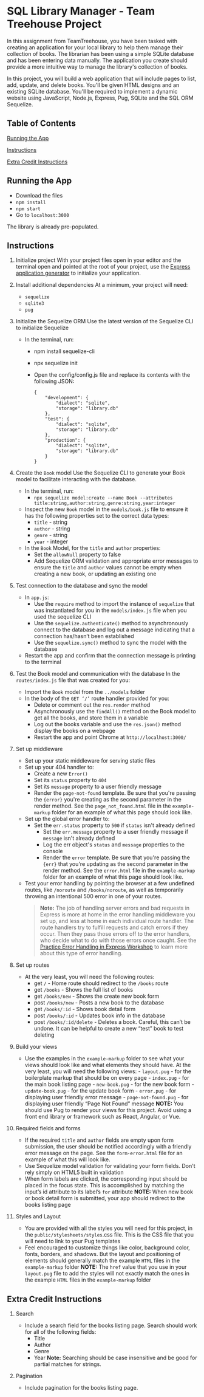 # SQL Library Manager - Team Treehouse Project

In this assignment from TeamTreehouse, you have been tasked with creating an application for your local library to help them manage their collection of books. The librarian has been using a simple SQLite database and has been entering data manually. The application you create should provide a more intuitive way to manage the library's collection of books.

In this project, you will build a web application that will include pages to list, add, update, and delete books. You'll be given HTML designs and an existing SQLite database. You'll be required to implement a dynamic website using JavaScript, Node.js, Express, Pug, SQLite and the SQL ORM Sequelize.

## Table of Contents

[Running the App](#running-the-app)

[Instructions](#instructions)

[Extra Credit Instructions](#extra-credit-instructions)

## Running the App

- Download the files
- `npm install`
- `npm start`
- Go to `localhost:3000`

The library is already pre-populated.

## Instructions

1.  Initialize project
    With your project files open in your editor and the terminal open and pointed at the root of your project, use the [Express application generator](https://expressjs.com/en/starter/generator.html) to initialize your application.

2.  Install additional dependencies
    At a minimum, your project will need:

    - `sequelize`
    - `sqlite3`
    - `pug`

3.  Initialize the Sequelize ORM
    Use the latest version of the Sequelize CLI to initialize Sequelize

    - In the terminal, run:

      - npm install sequelize-cli
      - npx sequelize init
      - Open the config/config.js file and replace its contents with the following JSON:

        ```
        {
            "development": {
                "dialect": "sqlite",
                "storage": "library.db"
            },
            "test": {
                "dialect": "sqlite",
                "storage": "library.db"
            },
            "production": {
                "dialect": "sqlite",
                "storage": "library.db"
            }
        }
        ```

4.  Create the `Book` model
    Use the Sequelize CLI to generate your Book model to facilitate interacting with the database.

    - In the terminal, run:
      - `npx sequelize model:create --name Book --attributes title:string,author:string,genre:string,year:integer`
    - Inspect the new `Book` model in the `models/book.js` file to ensure it has the following properties set to the correct data types:
      - `title` - string
      - `author` - string
      - `genre` - string
      - `year` - integer
    - In the `Book` Model, for the `title` and `author` properties:
      - Set the `allowNull` property to false
      - Add Sequelize ORM validation and appropriate error messages to ensure the `title` and `author` values cannot be empty when creating a new book, or updating an existing one

5.  Test connection to the database and sync the model

    - In `app.js`:
      - Use the `require` method to import the instance of `sequelize` that was instantiated for you in the `models/index.js` file when you used the sequelize CLI
      - Use the `sequelize.authenticate()` method to asynchronously connect to the database and log out a message indicating that a connection has/hasn’t been established
      - Use the `sequelize.sync()` method to sync the model with the database
    - Restart the app and confirm that the connection message is printing to the terminal

6.  Test the Book model and communication with the database
    In the `routes/index.js` file that was created for you:

    - Import the `Book` model from the `../models` folder
    - In the body of the `GET ‘/’` route handler provided for you:
      - Delete or comment out the `res.render` method
      - Asynchronously use the `findAll()` method on the Book model to get all the books, and store them in a variable
      - Log out the books variable and use the `res.json()` method display the books on a webpage
      - Restart the app and point Chrome at `http://localhost:3000/`

7.  Set up middleware

    - Set up your static middleware for serving static files
    - Set up your 404 handler to:
      - Create a new `Error()`
      - Set its `status` property to `404`
      - Set its `message` property to a user friendly message
      - Render the `page-not-found` template. Be sure that you're passing the `{error}` you're creating as the second parameter in the render method. See the `page_not_found.html` file in the `example-markup` folder for an example of what this page should look like.
    - Set up the global error handler to:
      - Set the `err.status` property to `500` if `status` isn't already defined
        - Set the `err.message` property to a user friendly message if `message` isn't already defined
        - Log the err object's `status` and `message` properties to the console
        - Render the `error` template. Be sure that you're passing the `{err}` that you're updating as the second parameter in the render method. See the `error.html` file in the `example-markup` folder for an example of what this page should look like.
    - Test your error handling by pointing the browser at a few undefined routes, like `/noroute` and `/books/noroute`, as well as temporarily throwing an intentional 500 error in one of your routes.
      > **Note:** The job of handling server errors and bad requests in Express is more at home in the error handling middleware you set up, and less at home in each individual route handler. The route handlers try to fulfill requests and catch errors if they occur. Then they pass those errors off to the error handlers, who decide what to do with those errors once caught. See the [Practice Error Handling in Express Workshop](https://teamtreehouse.com/library/practice-error-handling-in-express) to learn more about this type of error handling.

8.  Set up routes

    - At the very least, you will need the following routes:
      - get `/` - Home route should redirect to the `/books` route
      - get `/books` - Shows the full list of books
      - get `/books/new` - Shows the create new book form
      - post `/books/new` - Posts a new book to the database
      - get `/books/:id` - Shows book detail form
      - post `/books/:id` - Updates book info in the database
      - post `/books/:id/delete` - Deletes a book. Careful, this can’t be undone. It can be helpful to create a new “test” book to test deleting

9.  Build your views

    - Use the examples in the `example-markup` folder to see what your views should look like and what elements they should have. At the very least, you will need the following views: - `layout.pug` - for the boilerplate markup that should be on every page - `index.pug` - for the main book listing page - `new-book.pug` - for the new book form - `update-book.pug` - for the update book form - `error.pug` - for displaying user friendly error message - `page-not-found.pug` - for displaying user friendly “Page Not Found” message
      **NOTE:** You should use Pug to render your views for this project. Avoid using a front end library or framework such as React, Angular, or Vue.

10. Required fields and forms

    - If the required `title` and `author` fields are empty upon form submission, the user should be notified accordingly with a friendly error message on the page. See the `form-error.html` file for an example of what this will look like.
    - Use Sequelize model validation for validating your form fields. Don't rely simply on HTML5 built in validation
    - When form labels are clicked, the corresponding input should be placed in the focus state. This is accomplished by matching the input’s id attribute to its label’s `for` attribute
      **NOTE:** When new book or book detail form is submitted, your app should redirect to the books listing page

11. Styles and Layout
    - You are provided with all the styles you will need for this project, in the `public/stylesheets/styles`.css file. This is the CSS file that you will need to link to your Pug templates
    - Feel encouraged to customize things like color, background color, fonts, borders, and shadows. But the layout and positioning of elements should generally match the example `HTML` files in the `example-markup` folder
      **NOTE:** The `href` value that you use in your `layout.pug` file to add the styles will not exactly match the ones in the example `HTML` files in the `example-markup` folder

## Extra Credit Instructions

1. Search

   - Include a search field for the books listing page. Search should work for all of the following fields:
     - Title
     - Author
     - Genre
     - Year
       **Note:** Searching should be case insensitive and be good for partial matches for strings.

2. Pagination
   - Include pagination for the books listing page.
